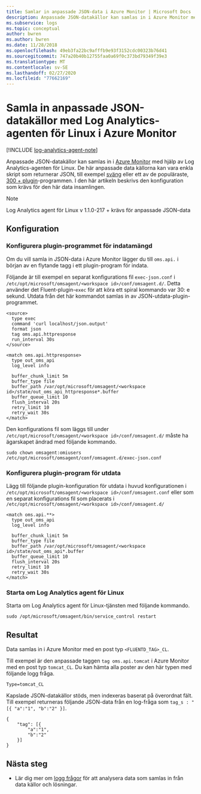 ```yaml
---
title: Samlar in anpassade JSON-data i Azure Monitor | Microsoft Docs
description: Anpassade JSON-datakällor kan samlas in i Azure Monitor med hjälp av Log Analytics-agenten för Linux.  De här anpassade data källorna kan vara enkla skript som returnerar JSON, till exempel sväng eller ett av de populäraste, 300 + plugin-programmen. I den här artikeln beskrivs den konfiguration som krävs för den här data insamlingen.
ms.subservice: logs
ms.topic: conceptual
author: bwren
ms.author: bwren
ms.date: 11/28/2018
ms.openlocfilehash: 49eb3fa22bc9afffb9e93f3152cdc00323b76d41
ms.sourcegitcommit: 747a20b40b12755faa0a69f0c373bd79349f39e3
ms.translationtype: MT
ms.contentlocale: sv-SE
ms.lasthandoff: 02/27/2020
ms.locfileid: "77662169"
---
```

# <a name="collecting-custom-json-data-sources-with-the-log-analytics-agent-for-linux-in-azure-monitor"></a>Samla in anpassade JSON-datakällor med Log Analytics-agenten för Linux i Azure Monitor
[!INCLUDE [log-analytics-agent-note](../../../includes/log-analytics-agent-note.md)]

Anpassade JSON-datakällor kan samlas in i [Azure Monitor](data-platform.md) med hjälp av Log Analytics-agenten för Linux.  De här anpassade data källorna kan vara enkla skript som returnerar JSON, till exempel [sväng](https://curl.haxx.se/) eller ett av de populäraste, [300 + plugin](https://www.fluentd.org/plugins/all)-programmen. I den här artikeln beskrivs den konfiguration som krävs för den här data insamlingen.


> [!NOTE]
> Log Analytics agent för Linux v 1.1.0-217 + krävs för anpassade JSON-data

## <a name="configuration"></a>Konfiguration

### <a name="configure-input-plugin"></a>Konfigurera plugin-programmet för indatamängd

Om du vill samla in JSON-data i Azure Monitor lägger du till `oms.api.` i början av en flytande tagg i ett plugin-program för indata.

Följande är till exempel en separat konfigurations fil `exec-json.conf` i `/etc/opt/microsoft/omsagent/<workspace id>/conf/omsagent.d/`.  Detta använder det Fluent-plugin-`exec` för att köra ett spiral kommando var 30: e sekund.  Utdata från det här kommandot samlas in av JSON-utdata-plugin-programmet.

```
<source>
  type exec
  command 'curl localhost/json.output'
  format json
  tag oms.api.httpresponse
  run_interval 30s
</source>

<match oms.api.httpresponse>
  type out_oms_api
  log_level info

  buffer_chunk_limit 5m
  buffer_type file
  buffer_path /var/opt/microsoft/omsagent/<workspace id>/state/out_oms_api_httpresponse*.buffer
  buffer_queue_limit 10
  flush_interval 20s
  retry_limit 10
  retry_wait 30s
</match>
```
Den konfigurations fil som läggs till under `/etc/opt/microsoft/omsagent/<workspace id>/conf/omsagent.d/` måste ha ägarskapet ändrad med följande kommando.

`sudo chown omsagent:omiusers /etc/opt/microsoft/omsagent/conf/omsagent.d/exec-json.conf`

### <a name="configure-output-plugin"></a>Konfigurera plugin-program för utdata 
Lägg till följande plugin-konfiguration för utdata i huvud konfigurationen i `/etc/opt/microsoft/omsagent/<workspace id>/conf/omsagent.conf` eller som en separat konfigurations fil som placerats i `/etc/opt/microsoft/omsagent/<workspace id>/conf/omsagent.d/`

```
<match oms.api.**>
  type out_oms_api
  log_level info

  buffer_chunk_limit 5m
  buffer_type file
  buffer_path /var/opt/microsoft/omsagent/<workspace id>/state/out_oms_api*.buffer
  buffer_queue_limit 10
  flush_interval 20s
  retry_limit 10
  retry_wait 30s
</match>
```

### <a name="restart-log-analytics-agent-for-linux"></a>Starta om Log Analytics agent för Linux
Starta om Log Analytics agent för Linux-tjänsten med följande kommando.

    sudo /opt/microsoft/omsagent/bin/service_control restart 

## <a name="output"></a>Resultat
Data samlas in i Azure Monitor med en post typ `<FLUENTD_TAG>_CL`.

Till exempel är den anpassade taggen `tag oms.api.tomcat` i Azure Monitor med en post typ `tomcat_CL`.  Du kan hämta alla poster av den här typen med följande logg fråga.

    Type=tomcat_CL

Kapslade JSON-datakällor stöds, men indexeras baserat på överordnat fält. Till exempel returneras följande JSON-data från en log-fråga som `tag_s : "[{ "a":"1", "b":"2" }]`.

```
{
    "tag": [{
        "a":"1",
        "b":"2"
    }]
}
```


## <a name="next-steps"></a>Nästa steg
* Lär dig mer om [logg frågor](../log-query/log-query-overview.md) för att analysera data som samlas in från data källor och lösningar. 
